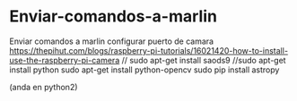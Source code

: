 # Enviar-comandos-a-marlin
Enviar comandos a marlin
configurar puerto de camara https://thepihut.com/blogs/raspberry-pi-tutorials/16021420-how-to-install-use-the-raspberry-pi-camera
//
sudo apt-get install saods9
//sudo apt-get install python
sudo apt-get install python-opencv
sudo pip install astropy

(anda en python2)
